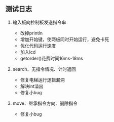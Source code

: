 测试日志
---
1. 输入板向控制板发送指令串

    - 改掉println
    - 增加开始键，使两板同时开始运行，避免卡死
    - 优化代码运行速度
    - 加入lcd
    - getorder()花费时间16ms-18ms

2. search、无指令情况、计时返回

    - 修复电梯运行逻辑漏洞
    - 解决int溢出
    - 修复小bug

3. move、继承指令方向、删除指令
    
    - 修复小bug
    